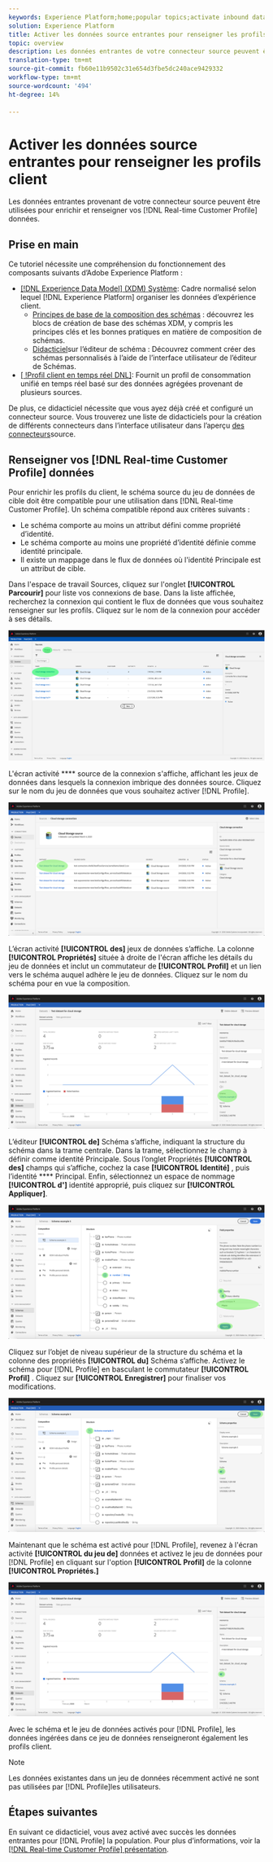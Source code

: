 ```yaml
---
keywords: Experience Platform;home;popular topics;activate inbound data;populate profile;populate rtcp;populated unified profile
solution: Experience Platform
title: Activer les données source entrantes pour renseigner les profils client
topic: overview
description: Les données entrantes de votre connecteur source peuvent être utilisées pour enrichir et renseigner vos données de Profil client en temps réel.
translation-type: tm+mt
source-git-commit: fb60e11b9502c31e654d3fbe5dc240ace9429332
workflow-type: tm+mt
source-wordcount: '494'
ht-degree: 14%

---
```



# Activer les données source entrantes pour renseigner les profils client

Les données entrantes provenant de votre connecteur source peuvent être utilisées pour enrichir et renseigner vos [!DNL Real-time Customer Profile] données.

## Prise en main

Ce tutoriel nécessite une compréhension du fonctionnement des composants suivants d’Adobe Experience Platform :

- [[!DNL Experience Data Model] (XDM) Système](../../../xdm/home.md): Cadre normalisé selon lequel [!DNL Experience Platform] organiser les données d’expérience client.
   - [Principes de base de la composition des schémas](../../../xdm/schema/composition.md) : découvrez les blocs de création de base des schémas XDM, y compris les principes clés et les bonnes pratiques en matière de composition de schémas.
   - [Didacticiel](../../../xdm/tutorials/create-schema-ui.md)sur l’éditeur de schéma : Découvrez comment créer des schémas personnalisés à l’aide de l’interface utilisateur de l’éditeur de Schémas.
- [[ !Profil client en temps réel DNL]](../../../profile/home.md): Fournit un profil de consommation unifié en temps réel basé sur des données agrégées provenant de plusieurs sources.

De plus, ce didacticiel nécessite que vous ayez déjà créé et configuré un connecteur source.  Vous trouverez une liste de didacticiels pour la création de différents connecteurs dans l’interface utilisateur dans l’aperçu [des connecteurs](../../home.md)source.

## Renseigner vos [!DNL Real-time Customer Profile] données

Pour enrichir les profils du client, le schéma source du jeu de données de cible doit être compatible pour une utilisation dans [!DNL Real-time Customer Profile]. Un schéma compatible répond aux critères suivants :

- Le schéma comporte au moins un attribut défini comme propriété d’identité.
- Le schéma comporte au moins une propriété d’identité définie comme identité principale.
- Il existe un mappage dans le flux de données où l&#39;identité Principale est un attribut de cible.

Dans l&#39;espace de travail Sources, cliquez sur l&#39;onglet **[!UICONTROL Parcourir]** pour liste vos connexions de base. Dans la liste affichée, recherchez la connexion qui contient le flux de données que vous souhaitez renseigner sur les profils. Cliquez sur le nom de la connexion pour accéder à ses détails.

![](../../images/tutorials/dataflow/cloud-storage/batch/browse.png)

L&#39;écran activité **** source de la connexion s&#39;affiche, affichant les jeux de données dans lesquels la connexion imbrique des données source. Cliquez sur le nom du jeu de données que vous souhaitez activer [!DNL Profile].

![](../../images/tutorials/dataflow/cloud-storage/batch/dataset-dataflow.png)

L’écran activité **[!UICONTROL des]** jeux de données s’affiche. La colonne **[!UICONTROL Propriétés]** située à droite de l&#39;écran affiche les détails du jeu de données et inclut un commutateur de **[!UICONTROL Profil]** et un lien vers le schéma auquel adhère le jeu de données. Cliquez sur le nom du schéma pour en vue la composition.

![](../../images/tutorials/dataflow/cloud-storage/batch/select-dataset-schema.png)

L’éditeur **[!UICONTROL de]** Schéma s’affiche, indiquant la structure du schéma dans la trame centrale. Dans la trame, sélectionnez le champ à définir comme identité Principale. Sous l’onglet Propriétés **[!UICONTROL des]** champs qui s’affiche, cochez la case **[!UICONTROL Identité]** , puis l’identité **** Principal. Enfin, sélectionnez un espace de nommage **[!UICONTROL d&#39;]** identité approprié, puis cliquez sur **[!UICONTROL Appliquer]**.

![](../../images/tutorials/dataflow/cloud-storage/batch/set-schema-identity.png)

Cliquez sur l’objet de niveau supérieur de la structure du schéma et la colonne des propriétés **[!UICONTROL du]** Schéma s’affiche. Activez le schéma pour [!DNL Profile] en basculant le commutateur **[!UICONTROL Profil]** . Cliquez sur **[!UICONTROL Enregistrer]** pour finaliser vos modifications.

![](../../images/tutorials/dataflow/cloud-storage/batch/enable-profile.png)

Maintenant que le schéma est activé pour [!DNL Profile], revenez à l&#39;écran activité **[!UICONTROL du jeu de]** données et activez le jeu de données pour [!DNL Profile] en cliquant sur l&#39;option **[!UICONTROL Profil]** de la colonne **[!UICONTROL Propriétés.]**

![](../../images/tutorials/dataflow/cloud-storage/batch/enable-dataset-profile.png)

Avec le schéma et le jeu de données activés pour [!DNL Profile], les données ingérées dans ce jeu de données renseigneront également les profils client.

>[!NOTE]
>
>Les données existantes dans un jeu de données récemment activé ne sont pas utilisées par [!DNL Profile]les utilisateurs.

## Étapes suivantes

En suivant ce didacticiel, vous avez activé avec succès les données entrantes pour [!DNL Profile] la population. Pour plus d’informations, voir la [[!DNL Real-time Customer Profile] présentation](../../../profile/home.md).